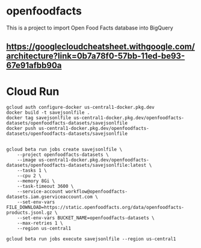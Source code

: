 # openfoodfacts
This is a project to import Open Food Facts database into BigQuery

## https://googlecloudcheatsheet.withgoogle.com/architecture?link=0b7a78f0-57bb-11ed-be93-67e91afbb90a

# Cloud Run
```shell
gcloud auth configure-docker us-central1-docker.pkg.dev
docker build -t savejsonlfile .
docker tag savejsonlfile us-central1-docker.pkg.dev/openfoodfacts-datasets/openfoodfacts-datasets/savejsonlfile
docker push us-central1-docker.pkg.dev/openfoodfacts-datasets/openfoodfacts-datasets/savejsonlfile


```

```shell
gcloud beta run jobs create savejsonlfile \
    --project openfoodfacts-datasets \
    --image us-central1-docker.pkg.dev/openfoodfacts-datasets/openfoodfacts-datasets/savejsonlfile:latest \
    --tasks 1 \
    --cpu 2 \
    --memory 8Gi \
    --task-timeout 3600 \
    --service-account workflow@openfoodfacts-datasets.iam.gserviceaccount.com \
    --set-env-vars FILE_DOWNLOAD=https://static.openfoodfacts.org/data/openfoodfacts-products.jsonl.gz \
    --set-env-vars BUCKET_NAME=openfoodfacts-datasets \
    --max-retries 1 \
    --region us-central1
    
gcloud beta run jobs execute savejsonlfile --region us-central1
```